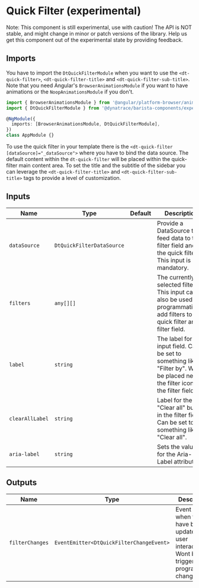 # Quick Filter (experimental)

Note: This component is still experimental, use with caution! The API is NOT stable, and might change in minor or patch versions of the library. Help us get this
component out of the experimental state by providing feedback. 

<ba-ux-snippet name="quick-filter-intro"></ba-ux-snippet>

<ba-live-example name="DtExampleQuickFilterDefault" fullwidth></ba-live-example>

## Imports

You have to import the `DtQuickFilterModule` when you want to use the
`<dt-quick-filter>`, `<dt-quick-filter-title>` and
`<dt-quick-filter-sub-title>`. Note that you need Angular's
`BrowserAnimationsModule` if you want to have animations or the
`NoopAnimationsModule` if you don't.

```typescript
import { BrowserAnimationsModule } from '@angular/platform-browser/animations';
import { DtQuickFilterModule } from '@dynatrace/barista-components/experimental/quick-filter';

@NgModule({
  imports: [BrowserAnimationsModule, DtQuickFilterModule],
})
class AppModule {}
```

To use the quick filter in your template there is the
`<dt-quick-filter [dataSource]="_dataSource">` where you have to bind the data
source. The default content within the `dt-quick-filter` will be placed within the quick-filter main content area. To set the title and the subtitle of the sidebar you
can leverage the `<dt-quick-filter-title>` and `<dt-quick-filter-sub-title>`
tags to provide a level of customization.

## Inputs

| Name            | Type                      | Default | Description                                                                                                                         |
| --------------- | ------------------------- | ------- | ----------------------------------------------------------------------------------------------------------------------------------- |
| `dataSource`    | `DtQuickFilterDataSource` |         | Provide a DataSource to feed data to the filter field and the quick filter. This input is mandatory.                                |
| `filters`       | `any[][]`                 |         | The currently selected filters. This input can also be used to programmatically add filters to the quick filter and filter field.   |
| `label`         | `string`                  |         | The label for the input field. Can be set to something like "Filter by". Will be placed next to the filter icon in the filter field |
| `clearAllLabel` | `string`                  |         | Label for the "Clear all" button in the filter field. Can be set to something like "Clear all".                                     |
| `aria-label`    | `string`                  |         | Sets the value for the Aria-Label attribute.                                                                                        |

## Outputs

| Name            | Type                                     | Description                                                                                                 |
| --------------- | ---------------------------------------- | ----------------------------------------------------------------------------------------------------------- |
| `filterChanges` | `EventEmitter<DtQuickFilterChangeEvent>` | Event emitted when filters have been updated by user interaction. Wont be triggered by programmatic changes |
